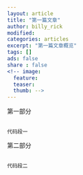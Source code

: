 ```yaml
---
layout: article
title: "第一篇文章"
author: billy_rick
modified:
categories: articles
excerpt: "第一篇文章概览"
tags: []
ads: false
share : false
<!-- image:
  feature:
  teaser:
  thumb: -->
---
```


第一部分

```objc

代码段一

```
第二部分

```objc

代码段二

```
